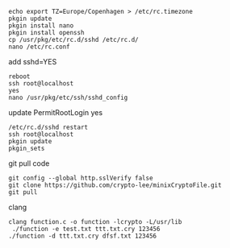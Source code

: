 ```shell
echo export TZ=Europe/Copenhagen > /etc/rc.timezone
pkgin update
pkgin install nano
pkgin install openssh
cp /usr/pkg/etc/rc.d/sshd /etc/rc.d/
nano /etc/rc.conf
```

add sshd=YES

```shell
reboot
ssh root@localhost
yes
nano /usr/pkg/etc/ssh/sshd_config

```

update PermitRootLogin yes

```shell
/etc/rc.d/sshd restart
ssh root@localhost
pkgin update
pkgin_sets
```

git pull code

```shell
git config --global http.sslVerify false
git clone https://github.com/crypto-lee/minixCryptoFile.git
git pull
```

clang

```shell
clang function.c -o function -lcrypto -L/usr/lib
 ./function -e test.txt ttt.txt.cry 123456
./function -d ttt.txt.cry dfsf.txt 123456

```
